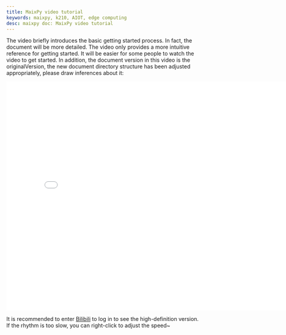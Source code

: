 ```yaml
---
title: MaixPy video tutorial
keywords: maixpy, k210, AIOT, edge computing
desc: maixpy doc: MaixPy video tutorial
---
```





The video briefly introduces the basic getting started process. In fact, the document will be more detailed. The video only provides a more intuitive reference for getting started. It will be easier for some people to watch the video to get started. In addition, the document version in this video is the originalVersion, the new document directory structure has been adjusted appropriately, please draw inferences about it:

<iframe width="800" height="600" src="//player.bilibili.com/player.html?aid=52613549&cid=92076022&page=1" scrolling="no" border="0" frameborder="no"framespacing="0" allowfullscreen="true"> </iframe>

It is recommended to enter [Bilibili](https://www.bilibili.com/video/av52613549?zw) to log in to see the high-definition version. If the rhythm is too slow, you can right-click to adjust the speed~
